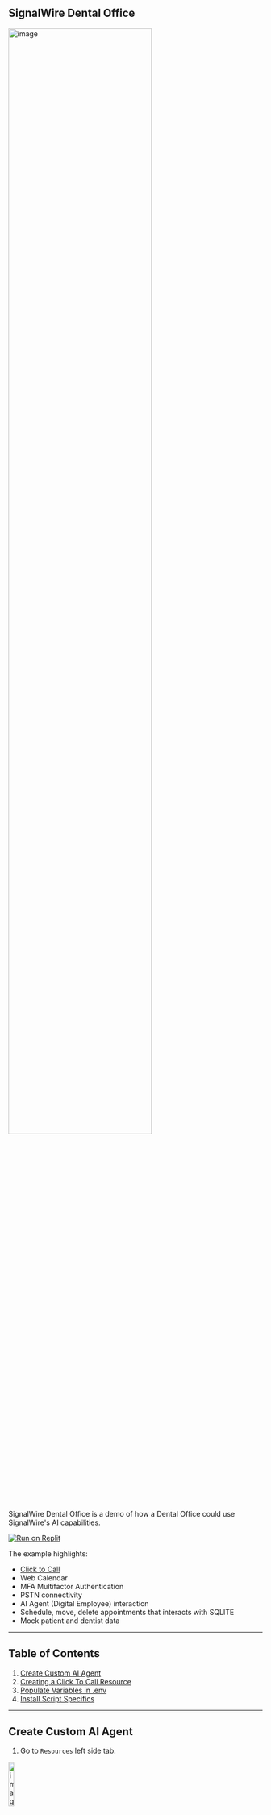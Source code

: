 SignalWire Dental Office
----------------

<img src="https://github.com/user-attachments/assets/b71a75e4-5aa4-422b-bcd7-4502036fe429" alt="image" style="width:75%;">


SignalWire Dental Office is a demo of how a Dental Office could use SignalWire's AI capabilities.

[![Run on Replit](https://replit.com/badge/github/len-pgh/sw_dental_office.svg)](https://replit.com/github/len-pgh/sw_dental_office)



The example highlights:

* [Click to Call](https://developer.signalwire.com/tools/c2c/technical-reference#methods)
* Web Calendar
* MFA Multifactor Authentication
* PSTN connectivity
* AI Agent (Digital Employee) interaction
* Schedule, move, delete appointments that interacts with SQLITE
* Mock patient and dentist data

---

## Table of Contents

1. [Create Custom AI Agent](#Create-Custom-AI-Agent)
2. [Creating a Click To Call Resource](#Creating-a-Click-To-Call-Resource)
3. [Populate Variables in .env](#Populate-Variables-in-env)
4. [Install Script Specifics](#Install-Script-Specifics)


---

## Create Custom AI Agent

1. Go to `Resources` left side tab.

<img src="https://github.com/user-attachments/assets/b5dd5804-207a-42b0-a22c-f4575bd3a225" alt="image" style="width:15%;">


2. Click the button `Add New`

<img src="https://github.com/user-attachments/assets/07eea87d-b2fc-4a92-8c7a-dfb97c462eaa" alt="image" style="width:15%;">


3. Choose `AI Agent`

<img src="https://github.com/user-attachments/assets/a0dc60a6-a871-402c-8ec7-07da15e8113e" alt="image" style="width:50%;">


4. Choose `Custom AI Agent`

<img src="https://github.com/user-attachments/assets/a5ee97ff-3d06-4c10-86a7-ba6c6422d99b" alt="image" style="width:50%;">


5. Click the `functions` tab

<img src="https://github.com/user-attachments/assets/041c2e7c-3187-4c6d-adf4-4e87c1f1f3af" alt="image" style="width:50%;">



6. Enter the URL in the search box. In this example we are using NGROK. https://admin:password@test.ngrok-free.app/swaig

<img src="https://github.com/user-attachments/assets/e83fb060-4444-46b3-a5a2-3cf4e643a701" alt="image" style="width:50%;">


7. Click the checkbox to enable the functions. Then click the `create` button.


<img src="https://github.com/user-attachments/assets/f4073afa-4b54-4cda-a807-71ddc697acb3" alt="image" style="width:50%;">


8. Then click the `save` button.

<img src="https://github.com/user-attachments/assets/528c5188-19db-4460-b8de-ee4d11bda4fe" alt="image" style="width:50%;">



## Creating a Click To Call Resource

From the SignalWire dashboard:

1. Click Tools at the bottom left menu, then Click To Call

<img src="https://github.com/user-attachments/assets/1662fc43-d20c-4479-b221-c26038f83daf" alt="image" style="width:10%;">


2. Click + Add

<img src="https://github.com/user-attachments/assets/26876fbf-e8ed-4c06-9177-9ad27d5c7b53" alt="image" style="width:10%;">

3. Choose and select the Resource

<img src="https://github.com/user-attachments/assets/5e1a9a6e-d7e9-445a-b413-06d79b3e83d2" alt="image" style="width:50%;">


4. Click the word Add

<img src="https://github.com/user-attachments/assets/02adb341-dc2d-448c-aa09-34b03a19e508" alt="image" style="width:50%;">

5. You now have a click to call widget

<img src="https://github.com/user-attachments/assets/0dfcaccb-e13c-4c7c-bd3f-c8b34444fed9" alt="image" style="width:50%;">


## Populate Variables in env

The setup script will output a .env file that you will populate with credentials and API keys.


```
HTTP_USERNAME=admin
HTTP_PASSWORD=password
SIGNALWIRE_PROJECT_ID=
SIGNALWIRE_TOKEN=
SIGNALWIRE_SPACE=
FROM_NUMBER=
C2C_ADDRESS=
C2C_API_KEY=
NGROK_DOMAIN=
NGROK_PATH=/usr/local/bin/ngrok
NGROK_AUTH_TOKEN=
```


* `HTTP_USERNAME` HTTP username that is used in the dashboard endpoint SWML URL.
* `HTTP_PASSWORD` HTTP password that is used in the dashboard endpoint SWML URL.
* `SIGNALWIRE_PROJECT_ID` Your SignalWire Project ID. This is found in the dashboard.
* `SIGNALWIRE_TOKEN` Your SignalWire Token (API Key). This is generated in the dashboard under API.
* `SignalWire Space` This is your subdomain name. For example: hxxps://subdomain.signalwire.com.
* `FROM_NUMBER` This is a phone number from your SignalWire dashboard and is project specific.
* `C2C_ADDRESS` This is the address that is created when you create a Click To Call resource widget.
  *  This is found under Tools > Click To Call > Then click on the widget.
  *  Use the Address. In this example you would use `dental-office-kihyn`

<img src="https://github.com/user-attachments/assets/ae05c14d-dd58-410c-a513-9ef141c9b6db" alt="image" style="width:50%;">

* `C2C_API_KEY` Use the Copy Token (Key)
* `NGROK_DOMAIN` Use if you have a custom NGROK domain
* `NGROK_PATH` Edit this if your ngrok path is different.
* `NGROK_AUTH_TOKEN` Use the token from the NGROK dashboard.



## Install Script Specifics

### Script Header and Directory Structure
- **File**: None (just creates directories)
- **Content**: `mkdir -p dental_app/templates dental_app/static/css dental_app/static/js`

### Create schema.sql
- **File**: `dental_app/schema.sql`
- **Content**: Defines tables (`patients`, `dentists`, `appointments`, `visits`).

### Create index.html
- **File**: `dental_app/templates/index.html`
- **Content**: Calendar UI with links to add/manage appointments.

### Create add_appointment.html
- **File**: `dental_app/templates/add_appointment.html`
- **Content**: Form for adding appointments via web UI.
- This is for the web interface, not SWAIG endpoints.

### Create move_appointment.html
- **File**: `dental_app/templates/move_appointment.html`
- **Content**: Form for moving appointments via web UI.
- Web UI only.

### Create admin_dentists.html
- **File**: `dental_app/templates/admin_dentists.html`
- **Content**: Manage dentists UI.
- Dentist management UI, not SWAIG-related.

### Create admin_add_dentist.html
- **File**: `dental_app/templates/admin_add_dentist.html`
- **Content**: Add dentist form.
- Web UI only.

### Create admin_edit_dentist.html
- **File**: `dental_app/templates/admin_edit_dentist.html`
- **Content**: Edit dentist form.
- Web UI only.

### Create admin_patients.html
- **File**: `dental_app/templates/admin_patients.html`
- **Content**: Manage patients UI.
- Web UI only.

### Create admin_add_patient.html
- **File**: `dental_app/templates/admin_add_patient.html`
- **Content**: Add patient form.
- Web UI only.

### Create admin_edit_patient.html
- **File**: `dental_app/templates/admin_edit_patient.html`
- **Content**: Edit patient form.
- Web UI only.

### Create admin_add_appointment.html
- **File**: `dental_app/templates/admin_add_appointment.html`
- **Content**: Add appointment form for admin UI.
- Web UI only.

### Create admin_patient_visits.html
- **File**: `dental_app/templates/admin_patient_visits.html`
- **Content**: View patient visits and appointments UI.
- Web UI only.

### Create admin_add_patient_visit.html
- **File**: `dental_app/templates/admin_add_patient_visit.html`
- **Content**: Add patient visit form.
- Web UI only.

### Create debug_db.html
- **File**: `dental_app/templates/debug_db.html`
- **Content**: Debug database view UI.
- Web UI only.

### Create generate_token.html
- **File**: `dental_app/templates/generate_token.html`
- **Content**: Token generation UI.
- Web UI only.

### Create create_fake_data.py
- **File**: `dental_app/create_fake_data.py`
- **Content**: Generates fake data with E.164 phone numbers.

### Create init_db.py
- **File**: `dental_app/init_db.py`
- **Content**: Initializes the database with `schema.sql`.

### Create app.py
- **File**: `dental_app/app.py`
- **Content**: Main Flask app with SWAIG endpoints.

### Create requirements.txt
- **File**: `dental_app/requirements.txt`
- **Content**: Lists Python dependencies (`flask`, `signalwire-swaig`, etc.).

### Setup Commands
- **File**: None (just commands)
- **Content**: Sets up venv, installs requirements, runs `init_db.py` and `create_fake_data.py`.

